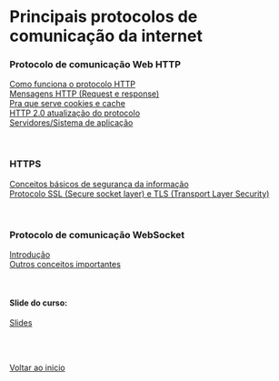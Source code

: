 # Principais protocolos de comunicação da internet

### Protocolo de comunicação Web HTTP
[Como funciona o protocolo HTTP](/Arquivos/Conteudo/6%20-%20Ganhando%20produtividade%20com%20spring%20framwork/6.1.1%20Como%20funciona%20http.md)<br>
[Mensagens HTTP (Request e response)](/Arquivos/Conteudo/6%20-%20Ganhando%20produtividade%20com%20spring%20framwork/6.1.2%20Mensagens%20http.md)<br>
[Pra que serve cookies e cache](/Arquivos/Conteudo/6%20-%20Ganhando%20produtividade%20com%20spring%20framwork/6.1.3%20Cookies%20e%20cache.md)<br>
[HTTP 2.0 atualização do protocolo](/Arquivos/Conteudo/6%20-%20Ganhando%20produtividade%20com%20spring%20framwork/6.1.4%20Http%202.0.md)<br>
[Servidores/Sistema de aplicação](/Arquivos/Conteudo/6%20-%20Ganhando%20produtividade%20com%20spring%20framwork/6.1.5%20Servidores.md)

<br>

### HTTPS
[Conceitos básicos de segurança da informação](/Arquivos/Conteudo/6%20-%20Ganhando%20produtividade%20com%20spring%20framwork/6.1.6%20Conceitos%20de%20seguranca%20da%20informacao.md)<br>
[Protocolo SSL (Secure socket layer) e TLS (Transport Layer Security)](/Arquivos/Conteudo/6%20-%20Ganhando%20produtividade%20com%20spring%20framwork/6.1.7%20Protocolo%20ssl.md)

<br>

### Protocolo de comunicação WebSocket
[Introdução](/Arquivos/Conteudo/6%20-%20Ganhando%20produtividade%20com%20spring%20framwork/6.1.8%20Websocket%20introducao.md)<br>
[Outros conceitos importantes](/Arquivos/Conteudo/6%20-%20Ganhando%20produtividade%20com%20spring%20framwork/6.1.9%20Outros%20conceitos%20websocket.md)

<br>

#### Slide do curso:
[Slides](./Material/Conhecendo%20os%20principais%20protocolos%20de%20comunica%C3%A7%C3%A3o%20da%20internet/Conhecendo%20os%20principais%20protocolos%20de%20comunica%C3%A7%C3%A3o%20da%20internet.pdf)


<br>

<br>

[Voltar ao inicio](/README.md)